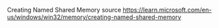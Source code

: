 Creating Named Shared Memory
source
https://learn.microsoft.com/en-us/windows/win32/memory/creating-named-shared-memory
